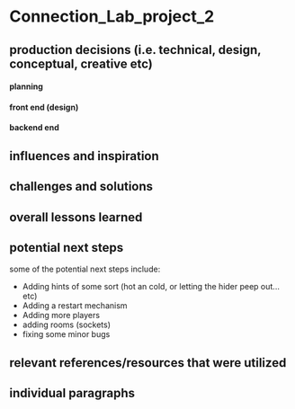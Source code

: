 # Connection_Lab_project_2

## production decisions (i.e. technical, design, conceptual, creative etc)
#### planning
<!--- (wireframe + fleshing out the idea and it's details) --->
<!--- (how we made sure to note down the overall steps, and made lists with bugs we encountered and any new steps that we thought were necessary after we started building the projecct) --->

#### front end (design)
<!--- creating one player first to make sure all the fucntionalities are there --->

#### backend end

## influences and inspiration

## challenges and solutions
<!--- 
delay
Maintaining the seeker's view
adding all the things that make the game intuitive to the user
  we can also talk about user testing somewhere and how we made changes to the game to according to what we found out --->

## overall lessons learned

## potential next steps
some of the potential next steps include:
* Adding hints of some sort (hot an cold, or letting the hider peep out... etc)
* Adding a restart mechanism
* Adding more players
* adding rooms (sockets)
* fixing some minor bugs

## relevant references/resources that were utilized


## individual paragraphs
<!--- I think we write about our contributions and our experience ??)
### Hashim's paragraph

### Nouf's pragraph
